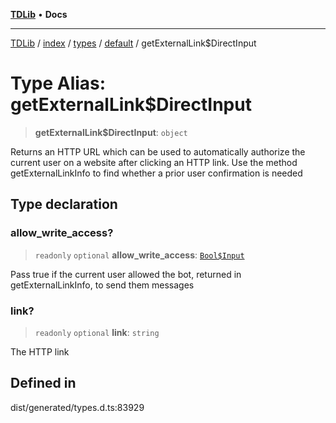 [**TDLib**](../../../../../../README.md) • **Docs**

***

[TDLib](../../../../../../modules.md) / [index](../../../../../README.md) / [types](../../../README.md) / [default](../README.md) / getExternalLink$DirectInput

# Type Alias: getExternalLink$DirectInput

> **getExternalLink$DirectInput**: `object`

Returns an HTTP URL which can be used to automatically authorize the current user on a website after clicking an HTTP link. Use the method getExternalLinkInfo to find whether a prior user confirmation is needed

## Type declaration

### allow\_write\_access?

> `readonly` `optional` **allow\_write\_access**: [`Bool$Input`](Bool$Input.md)

Pass true if the current user allowed the bot, returned in getExternalLinkInfo, to send them messages

### link?

> `readonly` `optional` **link**: `string`

The HTTP link

## Defined in

dist/generated/types.d.ts:83929
